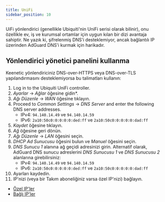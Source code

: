 ```yaml
---
title: UniFi
sidebar_position: 10
---
```


UiFi yönlendirici (genellikle Ubiquiti'nin UniFi serisi olarak bilinir), onu özellikle ev, iş ve kurumsal ortamlar için uygun kılan bir dizi avantaja sahiptir. Ne yazık ki, şifrelenmiş DNS'i desteklemiyor, ancak bağlantılı IP üzerinden AdGuard DNS'i kurmak için harikadır.

## Yönlendirici yönetici panelini kullanma

Keenetic yönlendiriciniz DNS-over-HTTPS veya DNS-over-TLS yapılandırmasını desteklemiyorsa bu talimatları kullanın:

1. Log in to the Ubiquiti UniFi controller.
2. _Ayarlar_ → _Ağlar_ öğesine gidin\*.
3. _Ağı Düzenle_ → _WAN_ öğesine tıklayın.
4. Proceed to _Common Settings_ → _DNS Server_ and enter the following DNS server addresses.
    - IPv4: `94.140.14.49` ve `94.140.14.59`
    - IPv6: `2a10:50c0:0:0:0:0:ded:ff` ve `2a10:50c0:0:0:0:0:dad:ff`
5. _Kaydet_ öğesine tıklayın.
6. _Ağ_ öğesine geri dönün.
7. _Ağı Düzenle_ → _LAN_ öğesini seçin.
8. _DHCP Ad Sunucusu_ öğesini bulun ve _Manuel_ öğesini seçin.
9. _DNS Sunucu 1_ alanına ağ geçidi adresinizi girin. Alternatif olarak, AdGuard DNS sunucu adreslerini _DNS Sunucusu 1_ ve _DNS Sunucusu 2_ alanlarına girebilirsiniz:
    - IPv4: `94.140.14.49` ve `94.140.14.59`
    - IPv6: `2a10:50c0:0:0:0:0:ded:ff` ve `2a10:50c0:0:0:0:0:dad:ff`
10. Ayarları kaydedin.
11. IP'nizi (veya bir Takım aboneliğiniz varsa özel IP'nizi) bağlayın.

- [Özel IP'ler](private-dns/connect-devices/other-options/dedicated-ip.md)
- [Bağlı IP'ler](private-dns/connect-devices/other-options/linked-ip.md)
